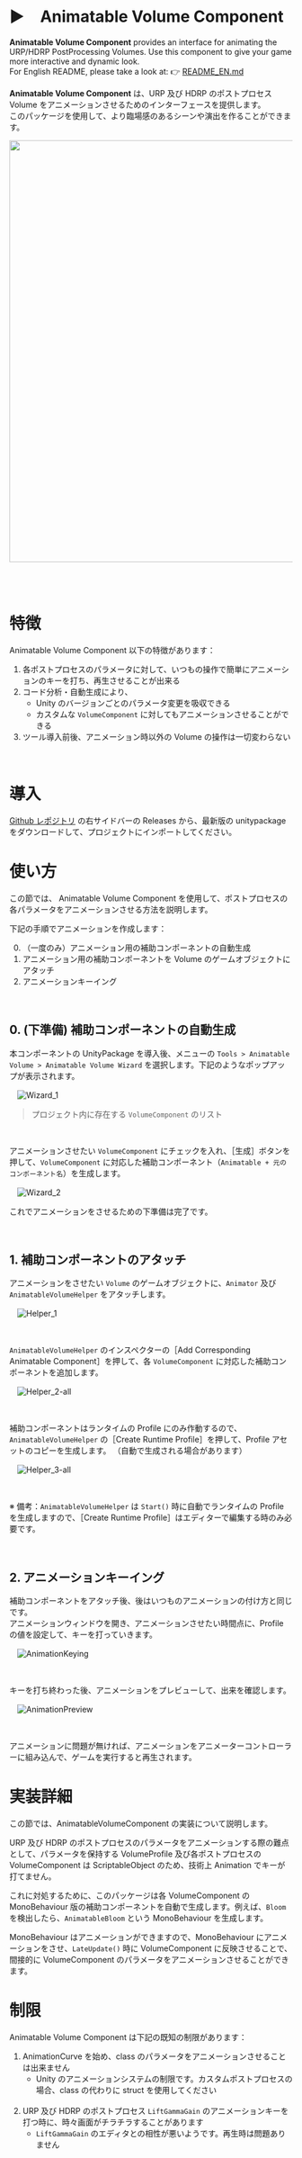 # ▶　Animatable Volume Component

**Animatable Volume Component** provides an interface for animating the URP/HDRP PostProcessing Volumes. Use this component to give your game more interactive and dynamic look.
<br/>For English README, please take a look at: 👉 [README_EN.md](./README_en.md)

**Animatable Volume Component** は、URP 及び HDRP のポストプロセス Volume をアニメーションさせるためのインターフェースを提供します。<br/>このパッケージを使用して、より臨場感のあるシーンや演出を作ることができます。

<img src="./ReadmeImages/AnimatableVolumeComponent_Logo.png" width="750">

<br/><br/>

# 特徴

Animatable Volume Component 以下の特徴があります：

1. 各ポストプロセスのパラメータに対して、いつもの操作で簡単にアニメーションのキーを打ち、再生させることが出来る
2. コード分析・自動生成により、
   - Unity のバージョンごとのパラメータ変更を吸収できる
   - カスタムな `VolumeComponent` に対してもアニメーションさせることができる
3. ツール導入前後、アニメーション時以外の Volume の操作は一切変わらない

<br/>

# 導入

[Github レポジトリ](https://github.com/cji3bp62000/AnimatableVolumeComponent) の右サイドバーの Releases から、最新版の unitypackage をダウンロードして、プロジェクトにインポートしてください。

# 使い方

この節では、 Animatable Volume Component を使用して、ポストプロセスの各パラメータをアニメーションさせる方法を説明します。

下記の手順でアニメーションを作成します：

0. （一度のみ）アニメーション用の補助コンポーネントの自動生成
1. アニメーション用の補助コンポーネントを Volume のゲームオブジェクトにアタッチ
2. アニメーションキーイング

<br/>

## 0. (下準備) 補助コンポーネントの自動生成

本コンポーネントの UnityPackage を導入後、メニューの `Tools > Animatable Volume > Animatable Volume Wizard` を選択します。下記のようなポップアップが表示されます。

　![Wizard_1](./ReadmeImages/Wizard_1.png)
> プロジェクト内に存在する `VolumeComponent` のリスト

<br/>

アニメーションさせたい `VolumeComponent` にチェックを入れ、［生成］ボタンを押して、`VolumeComponent` に対応した補助コンポーネント（`Animatable + 元のコンポーネント名`）を生成します。

　![Wizard_2](./ReadmeImages/Wizard_2.png)

これでアニメーションをさせるための下準備は完了です。

<br/>

## 1. 補助コンポーネントのアタッチ

アニメーションをさせたい `Volume` のゲームオブジェクトに、`Animator` 及び `AnimatableVolumeHelper` をアタッチします。

　![Helper_1](./ReadmeImages/Helper_1.png)

<br/>

`AnimatableVolumeHelper` のインスペクターの［Add Corresponding Animatable Component］を押して、各 `VolumeComponent` に対応した補助コンポーネントを追加します。

　![Helper_2-all](./ReadmeImages/Helper_2-all.png)

<br/>

補助コンポーネントはランタイムの Profile にのみ作動するので、`AnimatableVolumeHelper` の［Create Runtime Profile］を押して、Profile アセットのコピーを生成します。 （自動で生成される場合があります）

　![Helper_3-all](./ReadmeImages/Helper_3-all.png)

<br/>

※ 備考：`AnimatableVolumeHelper` は `Start()` 時に自動でランタイムの Profile を生成しますので、［Create Runtime Profile］はエディターで編集する時のみ必要です。

<br/>

## 2. アニメーションキーイング

補助コンポーネントをアタッチ後、後はいつものアニメーションの付け方と同じです。
</br>アニメーションウィンドウを開き、アニメーションさせたい時間点に、Profile の値を設定して、キーを打っていきます。

　![AnimationKeying](./ReadmeImages/AnimationKeying.gif)

<br/>

キーを打ち終わった後、アニメーションをプレビューして、出来を確認します。

　![AnimationPreview](./ReadmeImages/AnimationPreview.gif)

<br/>

アニメーションに問題が無ければ、アニメーションをアニメーターコントローラーに組み込んで、ゲームを実行すると再生されます。

# 実装詳細

この節では、AnimatableVolumeComponent の実装について説明します。

URP 及び HDRP のポストプロセスのパラメータをアニメーションする際の難点として、パラメータを保持する VolumeProfile 及び各ポストプロセスの VolumeComponent は ScriptableObject のため、技術上 Animation でキーが打てません。

これに対処するために、このパッケージは各 VolumeComponent の MonoBehaviour 版の補助コンポーネントを自動で生成します。例えば、`Bloom` を検出したら、`AnimatableBloom` という MonoBehaviour を生成します。

MonoBehaviour はアニメーションができますので、MonoBehaviour にアニメーションをさせ、`LateUpdate()` 時に VolumeComponent に反映させることで、間接的に VolumeComponent のパラメータをアニメーションさせることができます。

# 制限

Animatable Volume Component は下記の既知の制限があります：

1. AnimationCurve を始め、class のパラメータをアニメーションさせることは出来ません
   - Unity のアニメーションシステムの制限です。カスタムポストプロセスの場合、class の代わりに struct を使用してください<br/><br/>
2. URP 及び HDRP のポストプロセス `LiftGammaGain` のアニメーションキーを打つ時に、時々画面がチラチラすることがあります
   - `LiftGammaGain` のエディタとの相性が悪いようです。再生時は問題ありません